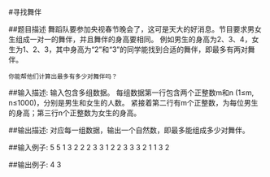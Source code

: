 #寻找舞伴

##题目描述
    舞蹈队要参加央视春节晚会了，这可是天大的好消息。节目要求男女生组成一对一的舞伴，并且舞伴的身高要相同。
    例如男生的身高为2、3、4，女生为1、2、3，其中身高为“2”和“3”的同学能找到合适的舞伴，即最多有两对舞伴。

    你能帮他们计算出最多有多少对舞伴吗？

##输入描述:
    输入包含多组数据。
    每组数据第一行包含两个正整数m和n (1≤m, n≤1000)，分别是男生和女生的人数。
    紧接着第二行有m个正整数，为每位男生的身高；第三行n个正整数为女生的身高。


##输出描述:
    对应每一组数据，输出一个自然数，即最多能组成多少对舞伴。

##输入例子:
    5 5
    1 3 2 2 2
    3 3 1 2 2
    3 3
    3 2 1
    1 3 2

##输出例子:
    4
    3